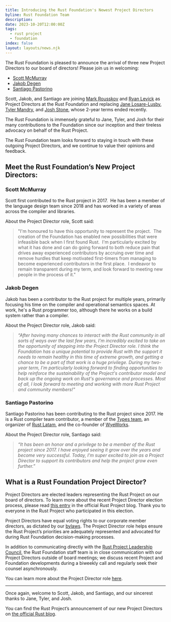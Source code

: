 ```yaml
---
title: Introducing the Rust Foundation's Newest Project Directors
byline: Rust Foundation Team
description:
date: 2023-10-20T12:00:00Z
tags:
  - rust project
  - foundation
index: false
layout: layouts/news.njk
---
```

The Rust Foundation is pleased to announce the arrival of three new Project Directors to our board of directors! Please join us in welcoming:

* <a target="_blank" rel="noopener" href="https://github.com/scottmcm">Scott McMurray</a>
* <a target="_blank" rel="noopener" href="https://github.com/JakobDegen">Jakob Degen</a>
* <a target="_blank" rel="noopener" href="https://github.com/spastorino">Santiago Pastorino</a>

Scott, Jakob, and Santiago are joining <a target="_blank" rel="noopener" href="https://github.com/Mark-Simulacrum">Mark Rousskov</a> and <a target="_blank" rel="noopener" href="https://github.com/rylev">Ryan Levick</a> as Project Directors at the Rust Foundation and replacing [<u>Jane Losare-Lusby</u>](https://github.com/yaahc), [<u>Tyler Mandry</u>](https://github.com/tmandry), and [<u>Josh Stone</u>](https://twitter.com/cuviper), whose 2-year terms ended recently.&nbsp;

The Rust Foundation is immensely grateful to Jane, Tyler, and Josh for their many contributions to the Foundation since our inception and their tireless advocacy on behalf of the Rust Project.&nbsp;

The Rust Foundation team looks forward to staying in touch with these outgoing Project Directors, and we continue to value their opinions and feedback.&nbsp;

## Meet the Rust Foundation’s New Project Directors:

### Scott McMurray

Scott first contributed to the Rust project in 2017.&nbsp; He has been a member of the language design team since 2018 and has worked in a variety of areas across the compiler and libraries.

About the Project Director role, Scott said:

> "I'm honoured to have this opportunity to represent the project.&nbsp; The creation of the Foundation has enabled new possibilities that were infeasible back when I first found Rust.&nbsp; I'm particularly excited by what it has done and can do going forward to both reduce pain that drives away experienced contributors by accruing over time and remove hurdles that keep motivated first-timers from managing to become experienced contributors in the first place.&nbsp; I endeavor to remain transparent during my term, and look forward to meeting new people in the process of it."&nbsp;

### Jakob Degen&nbsp;

Jakob has been a contributor to the Rust project for multiple years, primarily focusing his time on the compiler and operational semantics spaces. At work, he's a Rust programmer too, although there he works on a build system rather than a compiler.

About the Project Director role, Jakob said:

> *“After having many chances to interact with the Rust community in all sorts of ways over the last few years, I'm incredibly excited to take on the opportunity of stepping into the Project Director role. I think the Foundation has a unique potential to provide Rust with the support it needs to remain healthy in this time of extreme growth, and getting a chance to be a part of that work is a huge privilege. During my two-year term, I'm particularly looking forward to finding opportunities to help reinforce the sustainability of the Project's contributor model and back up the ongoing work on Rust's governance and processes. Most of all, I look forward to meeting and working with more Rust Project and community members!"*

### Santiago Pastorino

Santiago Pastorino has been contributing to the Rust project since 2017. He is a Rust compiler team contributor, a member of the [<u>Types team</u>](https://github.com/rust-lang/types-team), an organizer of [<u>Rust Latam</u>](https://www.rustlatam.org/), and the co-founder of [<u>WyeWorks</u>](https://www.wyeworks.com/).

About the Project Director role, Santiago said:

> *“It has been an honor and a privilege to be a member of the Rust project since 2017. I have enjoyed seeing it grow over the years and become very successful. Today, I’m super excited to join as a Project Director to support its contributors and help the project grow even further.”*

## What is a Rust Foundation Project Director?

Project Directors are elected leaders representing the Rust Project on our board of directors. To learn more about the recent Project Director election process, please read [<u>this entry</u>](https://blog.rust-lang.org/2023/08/30/electing-new-project-directors.html) in the official Rust Project blog. Thank you to everyone in the Rust Project who participated in this election.

Project Directors have equal voting rights to our corporate member directors, as dictated by our [<u>bylaws</u>](https://foundation.rust-lang.org/policies/bylaws/#article-iv%3A-directors). The Project Director role helps ensure the Rust Project’s priorities are adequately represented and advocated for during Rust Foundation decision-making processes.

In addition to communicating directly with the [<u>Rust Project Leadership Council</u>](https://www.rust-lang.org/governance/teams/leadership-council), the Rust Foundation staff team is in close communication with our Project Directors outside of board meetings; we discuss recent Project and Foundation developments during a biweekly call and regularly seek their counsel asynchronously.&nbsp;

You can learn more about the Project Director role [<u>here</u>](https://foundation.rust-lang.org/static/board-director-role-description.pdf).&nbsp;

---

Once again, welcome to Scott, Jakob, and Santiago, and our sincerest thanks to Jane, Tyler, and Josh.&nbsp;

You can find the Rust Project’s announcement of our new Project Directors on [<u>the official Rust blog</u>](https://blog.rust-lang.org/2023/10/19/announcing-the-new-rust-project-directors.html).&nbsp;